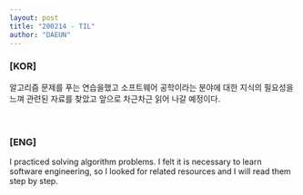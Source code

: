 ```yaml
---
layout: post
title: "200214 - TIL"
author: "DAEUN"
---
```


### [KOR]
알고리즘 문제를 푸는 연습을했고 소프트웨어 공학이라는 분야에 대한 지식의 필요성을 느껴 관련된 자료를 찾았고 앞으로 차근차근 읽어 나갈 예정이다.
<br><br><br>
### [ENG]
I practiced solving algorithm problems. I felt it is necessary to learn software engineering, so I looked for related resources and I will read them step by step.